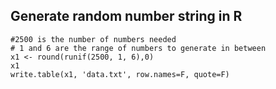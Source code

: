 ## Generate random number string in R

```
#2500 is the number of numbers needed
# 1 and 6 are the range of numbers to generate in between
x1 <- round(runif(2500, 1, 6),0)
x1
write.table(x1, 'data.txt', row.names=F, quote=F)
```
